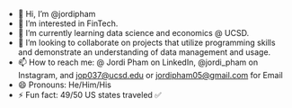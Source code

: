 - 👋 Hi, I’m @jordipham
- 👀 I’m interested in FinTech.
- 🌱 I’m currently learning data science and economics @ UCSD.
- 💞️ I’m looking to collaborate on projects that utilize programming skills and demonstrate an understanding of data management and usage.
- 📫 How to reach me: @ Jordi Pham on LinkedIn, @jordi_pham on Instagram, and jop037@ucsd.edu or jordipham05@gmail.com for Email
- 😄 Pronouns: He/Him/His
- ⚡ Fun fact: 49/50 US states traveled ✅

<!---
jordipham/jordipham is a ✨ special ✨ repository because its `README.md` (this file) appears on your GitHub profile.
You can click the Preview link to take a look at your changes.
--->
